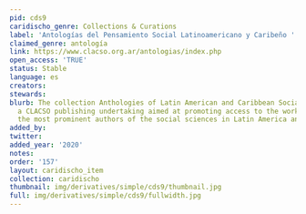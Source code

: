 ```yaml
---
pid: cds9
caridischo_genre: Collections & Curations
label: 'Antologías del Pensamiento Social Latinoamericano y Caribeño '
claimed_genre: antología
link: https://www.clacso.org.ar/antologias/index.php
open_access: 'TRUE'
status: Stable
language: es
creators:
stewards:
blurb: The collection Anthologies of Latin American and Caribbean Social Thought is
  a CLACSO publishing undertaking aimed at promoting access to the work of some of
  the most prominent authors of the social sciences in Latin America and the Caribbean.
added_by:
twitter:
added_year: '2020'
notes:
order: '157'
layout: caridischo_item
collection: caridischo
thumbnail: img/derivatives/simple/cds9/thumbnail.jpg
full: img/derivatives/simple/cds9/fullwidth.jpg
---
```


